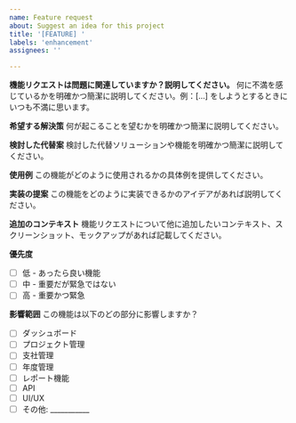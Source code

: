 ```yaml
---
name: Feature request
about: Suggest an idea for this project
title: '[FEATURE] '
labels: 'enhancement'
assignees: ''

---
```


**機能リクエストは問題に関連していますか？説明してください。**
何に不満を感じているかを明確かつ簡潔に説明してください。例：[...] をしようとするときにいつも不満に思います。

**希望する解決策**
何が起こることを望むかを明確かつ簡潔に説明してください。

**検討した代替案**
検討した代替ソリューションや機能を明確かつ簡潔に説明してください。

**使用例**
この機能がどのように使用されるかの具体例を提供してください。

**実装の提案**
この機能をどのように実装できるかのアイデアがあれば説明してください。

**追加のコンテキスト**
機能リクエストについて他に追加したいコンテキスト、スクリーンショット、モックアップがあれば記載してください。

**優先度**
- [ ] 低 - あったら良い機能
- [ ] 中 - 重要だが緊急ではない
- [ ] 高 - 重要かつ緊急

**影響範囲**
この機能は以下のどの部分に影響しますか？
- [ ] ダッシュボード
- [ ] プロジェクト管理
- [ ] 支社管理
- [ ] 年度管理
- [ ] レポート機能
- [ ] API
- [ ] UI/UX
- [ ] その他: ___________